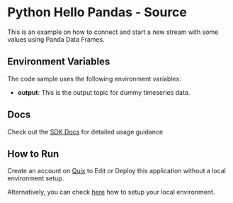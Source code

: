 # Python Hello Pandas - Source

This is an example on how to connect and start a new stream with some values using Panda Data Frames.

## Environment Variables

The code sample uses the following environment variables:

- **output**: This is the output topic for dummy timeseries data.

## Docs

Check out the [SDK Docs](https://quix.ai/docs/sdk/introduction.html) for detailed usage guidance

## How to Run
Create an account on [Quix](https://portal.platform.quix.ai/self-sign-up?xlink=github) to Edit or Deploy this application without a local environment setup.

Alternatively, you can check [here](/python/local-development) how to setup your local environment.

